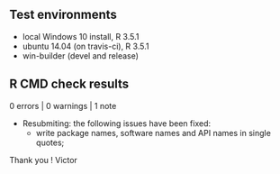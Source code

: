 ## Test environments
* local Windows 10 install, R 3.5.1
* ubuntu 14.04 (on travis-ci), R 3.5.1
* win-builder (devel and release)

## R CMD check results

0 errors | 0 warnings | 1 note

* Resubmiting: the following issues have been fixed:
  - write package names, software names and API names in single quotes;
  
Thank you !
Victor
